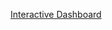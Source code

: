 [Interactive Dashboard](https://app.powerbi.com/reportEmbed?reportId=8160d46f-7e78-4255-bc31-2ec9f51a2b1d&autoAuth=true&ctid=3dbeb4bf-282a-4b09-ab14-66ee52e39cd2)
